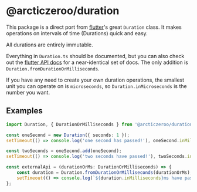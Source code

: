 # @arcticzeroo/duration

This package is a direct port from [flutter](https://flutter.io)'s great `Duration` class. It makes operations on intervals of time (Durations) quick and easy.

All durations are entirely immutable.

Everything in `Duration.ts` should be documented, but you can also check out the [flutter API docs](https://api.flutter.dev/flutter/dart-core/Duration-class.html) for a near-identical set of docs. The only addition is `Duration.fromDurationOrMilliseconds`.

If you have any need to create your own duration operations, the smallest unit you can operate on is `microseconds`, so `Duration.inMicroseconds` is the number you want.

## Examples

```typescript
import Duration, { DurationOrMilliseconds } from '@arcticzeroo/duration';

const oneSecond = new Duration({ seconds: 1 });
setTimeout(() => console.log('one second has passed!'), oneSecond.inMilliseconds);

const twoSeconds = oneSecond.add(oneSecond);
setTimeout(() => console.log('two seconds have passed!'), twoSeconds.inMilliseconds);

const externalApi = (durationOrMs: DurationOrMilliseconds) => {
    const duration = Duration.fromDurationOrMilliseconds(durationOrMs);
    setTimeout(() => console.log(`${duration.inMilliseconds}ms have passed!`), duration.inMilliseconds);
};
```